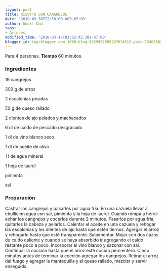 ```yaml
---
layout: post
title: RISOTTO CON CANGREJOS
date: '2010-09-30T22:30:00.000-07:00'
author: Smurf Dad
tags:
- Arroces
modified_time: '2016-03-16T01:52:42.301-07:00'
blogger_id: tag:blogger.com,1999:blog-5299957599287034512.post-7330858263014479375
---
```


Para 4 personas.
<b>Tiempo</b> 60 minutos.

<h3>Ingredientes</h3>

16 cangrejos

300 g de arroz

2 escalonias picadas

50 g de queso rallado

2 dientes de ajo pelados y machacados

6 dl de caldo de pescado desgrasado

1 dl de vino blanco seco

1 dl de aceite de oliva

1 l de agua mineral

1 hoja de laurel

pimienta

sal

<h3>Preparación</h3>

Castrar los cangrejos y pasarlos por agua fría. En una cazuela llevar a ebullición agua con sal, pimienta y la hoja de laurel. Cuando rompa a hervir echar los cangrejos y cocerlos durante 2 minutos. Pasarlos por agua fría, quitarles la cabeza y pelarlos. Calentar el aceite en una cazuela y rehogar las escalonias y los dientes de ajo hasta que estén tiernos. Agregar el arroz y rehogarlo hasta que esté transparente. Salpimentar. Mojar con dos cazos de caldo caliente y cuando se haya absorbido ir agregando el caldo restante poco a poco. Incorporar el vino blanco y sazonar con sal. Continuar la cocción hasta que el arroz esté cocido pero entero. Cinco minutos antes de terminar la cocción agregar los cangrejos. Retirar el arroz del fuego y agregar la mantequilla y el queso rallado, mezclar y servir enseguida.

